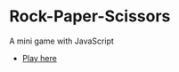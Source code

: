 # Rock-Paper-Scissors
A mini game with JavaScript

- [Play here](https://phunlh2001.github.io/Rock-Paper-Scissors/)
